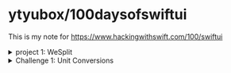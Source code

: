 #  ytyubox/100daysofswiftui

This is my note for https://www.hackingwithswift.com/100/swiftui
<details><summary>project 1: WeSplit</summary>
<p>

Learned: 
1. two way binding
2. style by `PickStyle`

Confused: 
1. How to dismiss keyboard?

![](project1wesplit/WeSplit/WeSplit.gif)



</p>
</details>
 
 <details><summary>Challenge 1: Unit Conversions  </summary>
 <p>
 
 Learned: 
 1. Knowledge in Foundation, `Measurement`, `MeasurementFormatter`
 2. Conputed `View`
 
 Confused: 
 1. Mesurement's unit string locale for tempture, will be `degree Celsius`, not `Celsius`?
 
 ![](/Challenge1UnitConversions/UnitConversions.gif)
 
 </p>
 </details>
